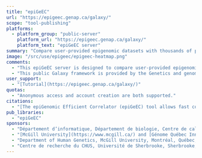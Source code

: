 ```yaml
---
title: "epiGeEC"
url: "https://epigeec.genap.ca/galaxy/"
scope: "tool-publishing"
platforms:
  - platform_group: "public-server"
    platform_url: "https://epigeec.genap.ca/galaxy/"
    platform_text: "epiGeEC server"
summary: "Compare user-provided epigenomic datasets with thousands of public datasets."
image: "/src/use/epigeec/epigeec-heatmap.png"
comments:
  - "This epiGeEC server is designed to compare user-provided epigenomic datasets with thousands of public datasets in a few minutes. It can also be used to directly compare user’s datasets."
  - "This public Galaxy framework is provided by the Genetics and genomics Analysis Platform (GenAP) project, thereby leveraging Compute Canada advanced research computing infrastructure."
user_support:
  - "[Tutorial](https://epigeec.genap.ca/galaxy/)"
quotas:
  - "Anonymous access and account creation are both supported."
citations:
  - "[The epiGenomic Efficient Correlator (epiGeEC) tool allows fast comparison of user datasets with thousands of public epigenomic datasets](https://doi.org/10.1093/bioinformatics/bty655), Jonathan Laperle, Simon Hébert-Deschamps, Joanny Raby, David Anderson de Lima Morais, Michel Barrette, David Bujold Charlotte Bastin, Marc-Antoine Robert, Jean-François Nadeau, Marie Harel, Alexei Nordell-Markovits, Alain Veilleux, Guillaume Bourque, Pierre-Étienne Jacques. *Bioinformatics*, bty655, doi:10.1093/bioinformatics/bty655"
pub_libraries:
  - "epiGeEC"
sponsors:
  - "Département d’informatique, Département de biologie, Centre de calcul scientifique, Faculté des sciences, [Université de Sherbrooke](https://www.usherbrooke.ca/), Sherbrooke, Québec, Canada"
  - "[McGill University](https://www.mcgill.ca/) and [Génome Québec Innovation Center](http://gqinnovationcenter.com/index.aspx), Montréal, Québec, Canada"
  - "Department of Human Genetics, McGill University, Montréal, Québec, Canada"
  - "Centre de recherche du CHUS, Université de Sherbrooke, Sherbrooke, Québec, Canada"
---
```

